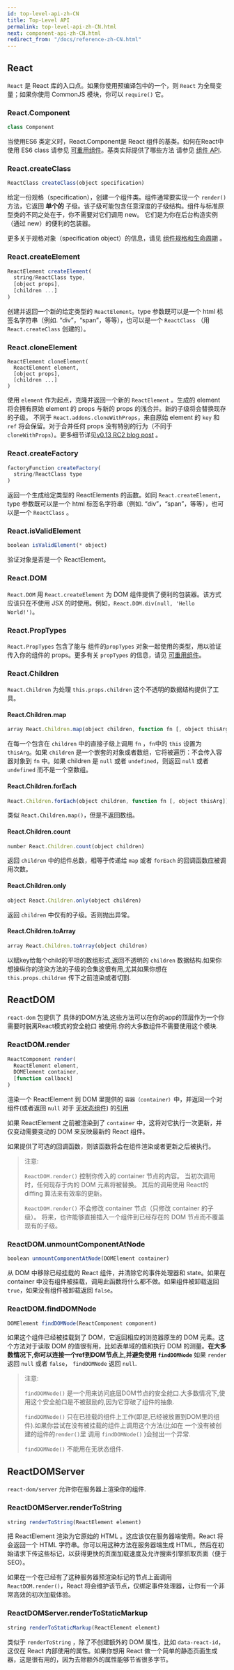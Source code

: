 ```yaml
---
id: top-level-api-zh-CN
title: Top-Level API
permalink: top-level-api-zh-CN.html
next: component-api-zh-CN.html
redirect_from: "/docs/reference-zh-CN.html"
---
```


## React

`React` 是 React 库的入口点。如果你使用预编译包中的一个，则 `React` 为全局变量；如果你使用 CommonJS 模块，你可以 `require()` 它。


### React.Component

```javascript
class Component
```

当使用ES6 类定义时，React.Component是 React 组件的基类。如何在React中使用 ES6 class 请参见 [可重用组件](/react/docs/reusable-components-zh-CN.html#es6-classes)。基类实际提供了哪些方法 请参见 [组件 API](/react/docs/component-api-zh-CN.html).


### React.createClass

```javascript
ReactClass createClass(object specification)
```

给定一份规格（specification），创建一个组件类。组件通常要实现一个 `render()` 方法，它返回 **单个的** 子级。该子级可能包含任意深度的子级结构。组件与标准原型类的不同之处在于，你不需要对它们调用 new。  它们是为你在后台构造实例（通过 new）的便利的包装器。

更多关于规格对象（specification object）的信息，请见 [组件规格和生命周期](/react/docs/component-specs-zh-CN.html) 。


### React.createElement

```javascript
ReactElement createElement(
  string/ReactClass type,
  [object props],
  [children ...]
)
```

创建并返回一个新的给定类型的 `ReactElement`。type 参数既可以是一个 html 标签名字符串（例如. “div”，“span”，等等），也可以是一个 `ReactClass` （用 `React.createClass` 创建的）。



### React.cloneElement

```
ReactElement cloneElement(
  ReactElement element,
  [object props],
  [children ...]
)
```

使用 `element` 作为起点，克隆并返回一个新的 `ReactElement` 。生成的 element 将会拥有原始 element 的 props 与新的 props 的浅合并。新的子级将会替换现存的子级。 不同于 `React.addons.cloneWithProps`，来自原始 element 的 `key` 和 `ref` 将会保留。对于合并任何 props 没有特别的行为（不同于 `cloneWithProps`）。更多细节详见[v0.13 RC2 blog post](/react/blog/2015/03/03/react-v0.13-rc2.html) 。


### React.createFactory

```javascript
factoryFunction createFactory(
  string/ReactClass type
)
```

返回一个生成给定类型的 ReactElements 的函数。如同 `React.createElement`，type 参数既可以是一个 html 标签名字符串（例如. “div”，“span”，等等），也可以是一个 `ReactClass` 。


### React.isValidElement

```javascript
boolean isValidElement(* object)
```

验证对象是否是一个 ReactElement。


### React.DOM

`React.DOM` 用 `React.createElement` 为 DOM 组件提供了便利的包装器。该方式应该只在不使用 JSX 的时使用。例如，`React.DOM.div(null, 'Hello World!')`。


### React.PropTypes

`React.PropTypes` 包含了能与 组件的`propTypes` 对象一起使用的类型，用以验证传入你的组件的 props。更多有关 `propTypes` 的信息，请见 [可重用组件](/react/docs/reusable-components-zh-CN.html)。


### React.Children

`React.Children` 为处理 `this.props.children` 这个不透明的数据结构提供了工具。

#### React.Children.map

```javascript
array React.Children.map(object children, function fn [, object thisArg])
```

在每一个包含在 `children` 中的直接子级上调用 `fn` ，`fn`中的 `this` 设置为 `thisArg`。如果 `children` 是一个嵌套的对象或者数组，它将被遍历：不会传入容器对象到 `fn` 中。如果 children 是 `null` 或者 `undefined`，则返回 `null` 或者 `undefined` 而不是一个空数组。

#### React.Children.forEach

```javascript
React.Children.forEach(object children, function fn [, object thisArg])
```

类似 `React.Children.map()`，但是不返回数组。

#### React.Children.count

```javascript
number React.Children.count(object children)
```

返回 `children` 中的组件总数，相等于传递给 `map` 或者 `forEach` 的回调函数应被调用次数。

#### React.Children.only

```javascript
object React.Children.only(object children)
```

返回 `children` 中仅有的子级。否则抛出异常。

#### React.Children.toArray

```javascript
array React.Children.toArray(object children)
```

以赋key给每个child的平坦的数组形式,返回不透明的 `children` 数据结构.如果你想操纵你的渲染方法的子级的合集这很有用,尤其如果你想在 `this.props.children` 传下之前渲染或者切割.

## ReactDOM

`react-dom` 包提供了 具体的DOM方法,这些方法可以在你的app的顶层作为一个你需要时脱离React模式的安全舱口 被使用.你的大多数组件不需要使用这个模块.

### ReactDOM.render

```javascript
ReactComponent render(
  ReactElement element,
  DOMElement container,
  [function callback]
)
```

渲染一个 ReactElement 到 DOM 里提供的 `容器（container）`中，并返回一个对 组件(或者返回 `null` 对于 [无状态组件](/react/docs/reusable-components.html#stateless-functions)) 的[引用](/react/docs/more-about-refs.html) 

如果 ReactElement 之前被渲染到了 `container` 中，这将对它执行一次更新，并仅变动需要变动的 DOM 来反映最新的 React 组件。

如果提供了可选的回调函数，则该函数将会在组件渲染或者更新之后被执行。

> 注意:
>
> `ReactDOM.render()` 控制你传入的 container 节点的内容。
>  当初次调用时，任何现存于内的 DOM 元素将被替换。
>  其后的调用使用 React的 diffing 算法来有效率的更新。
>
> `ReactDOM.render()` 不会修改 container 节点（只修改 container 的子级）。
>  将来，也许能够直接插入一个组件到已经存在的 DOM 节点而不覆盖
>  现有的子级。


### ReactDOM.unmountComponentAtNode

```javascript
boolean unmountComponentAtNode(DOMElement container)
```

从 DOM 中移除已经挂载的 React 组件，并清除它的事件处理器和 state。如果在 container 中没有组件被挂载，调用此函数将什么都不做。如果组件被卸载返回 `true`，如果没有组件被卸载返回 `false`。


### ReactDOM.findDOMNode

```javascript
DOMElement findDOMNode(ReactComponent component)
```
如果这个组件已经被挂载到了 DOM，它返回相应的浏览器原生的 DOM 元素。这个方法对于读取 DOM 的值很有用，比如表单域的值和执行 DOM 的测量。**在大多数情况下,你可以连接一个ref到DOM节点上,并避免使用 `findDOMNode`** 如果 `render` 返回 `null` 或者 `false`， `findDOMNode` 返回 `null`.

> 注意:
>
> `findDOMNode()` 是一个用来访问底层DOM节点的安全舱口.大多数情况下,使用这个安全舱口是不被鼓励的,因为它穿破了组件的抽象.
>
> `findDOMNode()` 只在已挂载的组件上工作(即是,已经被放置到DOM里的组件).如果你尝试在没有被挂载的组件上调用这个方法(比如在 一个没有被创建的组件的`render()`里 调用 `findDOMNode()` )会抛出一个异常. 
>
> `findDOMNode()` 不能用在无状态组件.

## ReactDOMServer

`react-dom/server` 允许你在服务器上渲染你的组件.

### ReactDOMServer.renderToString

```javascript
string renderToString(ReactElement element)
```

把 ReactElement 渲染为它原始的 HTML 。这应该仅在服务器端使用。React 将会返回一个 HTML 字符串。你可以用这种方法在服务器端生成 HTML，然后在初始请求下传这些标记，以获得更快的页面加载速度及允许搜索引擎抓取页面（便于 SEO）。

如果在一个在已经有了这种服务器预渲染标记的节点上面调用 `ReactDOM.render()`，React 将会维护该节点，仅绑定事件处理器，让你有一个非常高效的初次加载体验。


### ReactDOMServer.renderToStaticMarkup

```javascript
string renderToStaticMarkup(ReactElement element)
```

类似于 `renderToString` ，除了不创建额外的 DOM 属性，比如 `data-react-id`，这仅在 React 内部使用的属性。如果你想用 React 做一个简单的静态页面生成器，这是很有用的，因为去除额外的属性能够节省很多字节。
